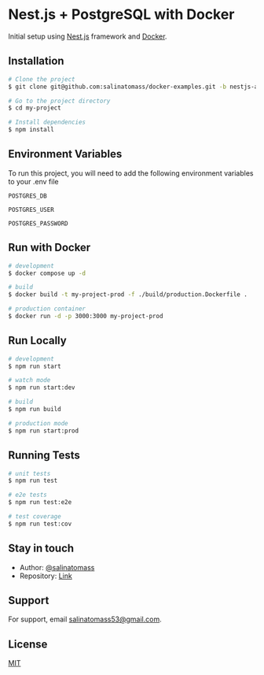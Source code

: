 # Nest.js + PostgreSQL with Docker

Initial setup using [Nest.js](https://github.com/nestjs/nest) framework and [Docker](https://www.docker.com/).

## Installation

```bash
# Clone the project
$ git clone git@github.com:salinatomass/docker-examples.git -b nestjs-app --single-branch my-project

# Go to the project directory
$ cd my-project

# Install dependencies
$ npm install
```

## Environment Variables

To run this project, you will need to add the following environment variables to your .env file

`POSTGRES_DB`

`POSTGRES_USER`

`POSTGRES_PASSWORD`

## Run with Docker

```bash
# development
$ docker compose up -d

# build
$ docker build -t my-project-prod -f ./build/production.Dockerfile .

# production container
$ docker run -d -p 3000:3000 my-project-prod
```

## Run Locally

```bash
# development
$ npm run start

# watch mode
$ npm run start:dev

# build
$ npm run build

# production mode
$ npm run start:prod
```

## Running Tests

```bash
# unit tests
$ npm run test

# e2e tests
$ npm run test:e2e

# test coverage
$ npm run test:cov
```

## Stay in touch

- Author: [@salinatomass](https://salinatomass.netlify.app)
- Repository: [Link](https://github.com/salinatomass/docker-examples/)

## Support

For support, email salinatomass53@gmail.com.

## License

[MIT](https://choosealicense.com/licenses/mit/)

